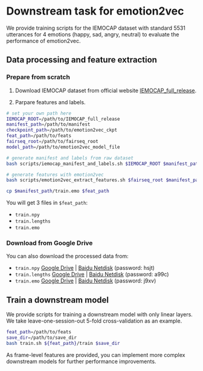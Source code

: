 # Downstream task for emotion2vec
We provide training scripts for the IEMOCAP dataset with standard 5531 utterances for 4 emotions (happy, sad, angry, neutral) to evaluate the performance of emotion2vec.

## Data processing and feature extraction

### Prepare from scratch
1. Download IEMOCAP dataset from official website [IEMOCAP_full_release](https://docs.google.com/forms/d/e/1FAIpQLScBecgI2K5bFTrXi_-05IYSSwOcqL5mX7dh57xcJV1m_NoznA/viewform?usp=sf_link).

2. Parpare features and labels.
```bash
# set your own path here
IEMOCAP_ROOT=/path/to/IEMOCAP_full_release
manifest_path=/path/to/manifest
checkpoint_path=/path/to/emotion2vec_ckpt
feat_path=/path/to/feats
fairseq_root=/path/to/fairseq_root
model_path=/path/to/emotion2vec_model_file

# generate manifest and labels from raw dataset
bash scripts/iemocap_manifest_and_labels.sh $IEMOCAP_ROOT $manifest_path

# generate features with emotion2vec
bash scripts/emotion2vec_extract_features.sh $fairseq_root $manifest_path $model_path $checkpoint_path $feat_path

cp $manifest_path/train.emo $feat_path
```
You will get 3 files in `$feat_path`:
- `train.npy`
- `train.lengths`
- `train.emo`

### Download from Google Drive
You can also download the processed data from:
- `train.npy` [Google Drive]() | [Baidu Netdisk](https://pan.baidu.com/s/1kWpT2X5gVc6pYULN0WdSdg?pwd=hsjt) (password: hsjt)
- `train.lengths` [Google Drive]() | [Baidu Netdisk](https://pan.baidu.com/s/1pa7GHnGyTZw_fi-U1y4YgA?pwd=a99c) (password: a99c)
- `train.emo` [Google Drive]() | [Baidu Netdisk](https://pan.baidu.com/s/1A_DTIoC7VbTxly5HzUZfpw?pwd=j9xv) (password: j9xv)

## Train a downstream model
We provide scripts for training a downstream model with only linear layers. We take leave-one-session-out 5-fold cross-validation as an example.
```bash
feat_path=/path/to/feats
save_dir=/path/to/save_dir
bash train.sh ${feat_path}/train $save_dir
```
As frame-level features are provided, you can implement more complex downstream models for further  performance improvements.
